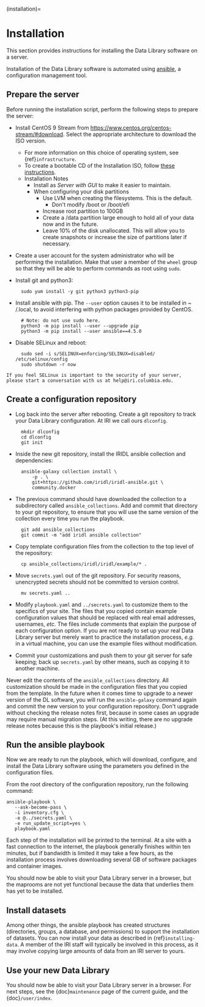 (installation)=

# Installation

This section provides instructions for installing the Data Library software on a
server.

Installation of the Data Library software is automated
using [ansible](https://docs.ansible.com/ansible_community.html),
a configuration management tool.

## Prepare the server

Before running the installation script, perform the following steps to prepare
the server:

* Install CentOS 9 Stream from https://www.centos.org/centos-stream/#download.
  Select the appropriate architecture to
  download the ISO version.
    * For more information on this choice of operating system, see
      {ref}`infrastructure`.
    * To create a bootable CD of the Installation ISO,
      follow [these instructions](https://docs.centos.org/en-US/centos/install-guide/Making_Media/).
    * Installation Notes
        * Install as _Server with GUI_ to make it easier to maintain.
        * When configuring your disk partitions
            * Use LVM when creating the filesystems. This is the default.
                * Don't modify /boot or /boot/efi
            * Increase root partition to 100GB
            * Create a /data partition large enough to hold all of your data now
              and in the future.
            * Leave 10% of the disk unallocated. This will allow you to create
              snapshots or increase the size of
              partitions later if necessary.

* Create a user account for the system administrator who will be performing the
  installation.
  Make that user a member of the `wheel` group so that they will be able to
  perform commands as root using `sudo`.
* Install git and python3:

        sudo yum install -y git python3 python3-pip

* Install ansible with pip. The `--user` option causes it to be installed in ~
  /.local, to avoid interfering with python
  packages provided by CentOS.

        # Note: do not use sudo here.
        python3 -m pip install --user --upgrade pip
        python3 -m pip install --user ansible==4.5.0

* Disable SELinux and reboot:

        sudo sed -i s/SELINUX=enforcing/SELINUX=disabled/ /etc/selinux/config
        sudo shutdown -r now

```{note}
If you feel SELinux is important to the security of your server, please start a conversation with us at help@iri.columbia.edu.
```

## Create a configuration repository

* Log back into the server after rebooting. Create a git repository to track
  your Data Library configuration. At IRI we
  call ours `dlconfig`.

        mkdir dlconfig
        cd dlconfig
        git init

* Inside the new git repository, install the IRIDL ansible collection and
  dependencies:

        ansible-galaxy collection install \
            -p . \
            git+https://github.com/iridl/iridl-ansible.git \
            community.docker

* The previous command should have downloaded the collection to a subdirectory
  called `ansible_collections`. Add and
  commit that directory to your git repository, to ensure that you will use the
  same version of the collection every
  time you run the playbook.

        git add ansible_collections
        git commit -m "add iridl ansible collection"

* Copy template configuration files from the collection to the top level of the
  repository:

        cp ansible_collections/iridl/iridl/example/* .

* Move `secrets.yaml` out of the git repository. For security reasons,
  unencrypted secrets should not be committed to
  version control.

        mv secrets.yaml ..

* Modify `playbook.yaml` and `../secrets.yaml` to customize them to the
  specifics of your site. The files that you
  copied contain example configuration values that should be replaced with real
  email addresses, usernames, *etc.* The
  files include comments that explain the purpose of each configuration option.
  If you are not ready to set up your real
  Data Library server but merely want to practice the installation process,
  *e.g.* in a virtual machine, you can use the
  example files without modification.

* Commit your customizations and push them to your git server for safe keeping;
  back up `secrets.yaml` by other means,
  such as copying it to another machine.

Never edit the contents of the `ansible_collections` directory. All
customization should be made in the configuration
files that you copied from the template. In the future when it comes time to
upgrade to a newer version of the DL
software, you will run the `ansible-galaxy` command again and commit the new
version to your configuration repository.
Don't upgrade without checking the release notes first, because in some cases an
upgrade may require manual migration
steps. (At this writing, there are no upgrade release notes because this is the
playbook's initial release.)

## Run the ansible playbook

Now we are ready to run the playbook, which will download, configure, and
install the Data Library software using the
parameters you defined in the configuration files.

From the root directory of the configuration repository, run the following
command:

    ansible-playbook \
       --ask-become-pass \
       -i inventory.cfg \
       -e @../secrets.yaml \
       -e run_update_script=yes \
       playbook.yaml

Each step of the installation will be printed to the terminal. At a site with a
fast connection to the internet, the
playbook generally finishes within ten minutes, but if bandwidth is limited it
may take a few hours, as the installation
process involves downloading several GB of software packages and container
images.

You should now be able to visit your Data Library server in a browser, but the
maprooms are not yet functional because
the data that underlies them has yet to be installed.

## Install datasets

Among other things, the ansible playbook has created structures (directories,
groups, a database, and permissions) to
support the installation of datasets. You can now install your data as described
in {ref}`installing-data`. A member of
the IRI staff will typically be involved in this process, as it may involve
copying large amounts of data from an IRI
server to yours.

## Use your new Data Library

You should now be able to visit your Data Library server in a browser. For next
steps, see the {doc}`maintenance` page
of the current guide, and the {doc}`/user/index`.
